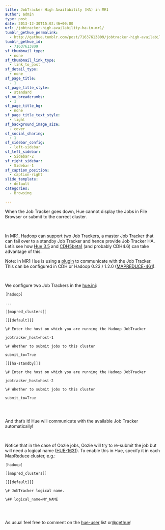 ```yaml
---
title: JobTracker High Availability (HA) in MR1
author: admin
type: post
date: 2013-12-30T15:02:46+00:00
url: /jobtracker-high-availability-ha-in-mr1/
tumblr_gethue_permalink:
  - http://gethue.tumblr.com/post/71637613809/jobtracker-high-availability-ha-in-mr1
tumblr_gethue_id:
  - 71637613809
sf_thumbnail_type:
  - none
sf_thumbnail_link_type:
  - link_to_post
sf_detail_type:
  - none
sf_page_title:
  - 1
sf_page_title_style:
  - standard
sf_no_breadcrumbs:
  - 1
sf_page_title_bg:
  - none
sf_page_title_text_style:
  - light
sf_background_image_size:
  - cover
sf_social_sharing:
  - 1
sf_sidebar_config:
  - left-sidebar
sf_left_sidebar:
  - Sidebar-2
sf_right_sidebar:
  - Sidebar-1
sf_caption_position:
  - caption-right
slide_template:
  - default
categories:
  - Browsing

---
```

<p id="docs-internal-guid-60fb361f-4405-815e-a36b-72434b0895db">
  When the Job Tracker goes down, Hue cannot display the Jobs in File Browser or submit to the correct cluster.
</p>

&nbsp;

In MR1, Hadoop can support two Job Trackers, a master Job Tracker that can fail over to a standby Job Tracker and hence provide Job Tracker HA. Let’s see how [Hue 3.5][1] and [CDH5beta1][2] (and probably CDH4.6) can take advantage of this.

Note: in MR1 Hue is using a [plugin][3] to communicate with the Job Tracker. This can be configured in CDH or Hadoop 0.23 / 1.2.0 ([MAPREDUCE-461][4]).

&nbsp;

We configure two Job Trackers in the [hue.ini][5]:

<pre><code class="bash">[hadoop]

...

[[mapred_clusters]]

[[[default]]]

\# Enter the host on which you are running the Hadoop JobTracker

jobtracker_host=host-1

\# Whether to submit jobs to this cluster

submit_to=True

[[[ha-standby]]]

\# Enter the host on which you are running the Hadoop JobTracker

jobtracker_host=host-2

\# Whether to submit jobs to this cluster

submit_to=True

</code></pre>

&nbsp;

And that’s it! Hue will communicate with the available Job Tracker automatically!

&nbsp;

Notice that in the case of Oozie jobs, Oozie will try to re-submit the job but will need a logical name ([HUE-1631][6]). To enable this in Hue, specify it in each MapReduce cluster, e.g.:

<pre><code class="bash">[hadoop]

[[mapred_clusters]]

[[[default]]]

\# JobTracker logical name.

\## logical_name=MY_NAME

</code></pre>

&nbsp;

As usual feel free to comment on the [hue-user][7] list or[@gethue][8]!

 [1]: http://gethue.tumblr.com/post/69115755563/hue-3-5-and-its-redesign-are-out
 [2]: http://www.cloudera.com/content/support/en/documentation/cdh5-documentation/cdh5-documentation-v5-latest.html
 [3]: http://cloudera.github.io/hue/docs-3.5.0/manual.html#_configure_mapreduce_0_20_mr1
 [4]: https://issues.apache.org/jira/browse/MAPREDUCE-461
 [5]: https://github.com/cloudera/hue/blob/master/desktop/conf.dist/hue.ini#L336
 [6]: https://issues.cloudera.org/browse/HUE-1631
 [7]: http://groups.google.com/a/cloudera.org/group/hue-user
 [8]: https://twitter.com/gethue
